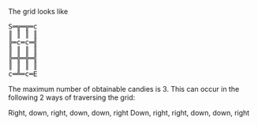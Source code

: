The grid looks like

<pre>
S═╦═╦═c
║ ║ ║ ║
╠═c═c═╣
║ ║ ║ ║
╠═╬═╬═╣
║ ║ ║ ║
c═╩═c═E
</pre>

The maximum number of obtainable candies is 3. This can occur in the following 2 ways of traversing the grid:

Right, down, right, down, down, right
Down, right, right, down, down, right
